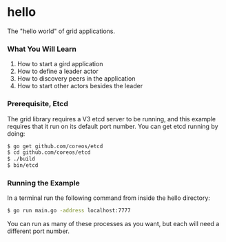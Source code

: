 hello
=====

The "hello world" of grid applications.

### What You Will Learn

 1. How to start a gird application
 1. How to define a leader actor
 1. How to discovery peers in the application
 1. How to start other actors besides the leader

### Prerequisite, Etcd

The grid library requires a V3 etcd server to be running, and this
example requires that it run on its default port number. You can
get etcd running by doing:

```sh
$ go get github.com/coreos/etcd
$ cd github.com/coreos/etcd
$ ./build
$ bin/etcd
```

### Running the Example

In a terminal run the following command from inside the hello
directory:

```sh
$ go run main.go -address localhost:7777
```

You can run as many of these processes as you want, but each
will need a different port number.